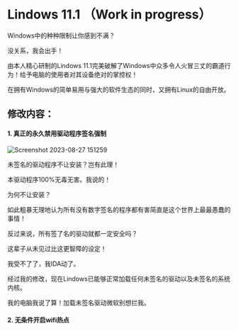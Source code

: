 # Lindows 11.1 （Work in progress）
Windows中的种种限制让你感到不满？

没关系，我会出手！


由本人精心研制的Lindows 11.1完美破解了Windows中众多令人火冒三丈的霸道行为！给予电脑的使用者对其设备绝对的掌控权！

在拥有Windows的简单易用与强大的软件生态的同时，又拥有Linux的自由开放。

## 修改内容：

#### 1. 真正的永久禁用驱动程序签名强制
![Screenshot 2023-08-27 151259](https://github.com/Freedom-Windows-Team/Lindows_11.1/assets/143358583/b9d0a844-b753-42eb-a90a-f9f644e0f1fb)

未签名的驱动程序不让安装？岂有此理！

本驱动程序100%无毒无害。我说的！

为何不让安装？

如此粗暴无理地认为所有没有数字签名的程序都有害简直是这个世界上最最愚蠢的事情！

反过来说，所有签了名的驱动就都一定安全吗？

这辈子从未见过比这更智障的设定！

我受不了了，我IDA动了。

经过我的修改，现在Lindows已能够正常加载任何未签名的驱动以及未签名的系统内核。

我的电脑我说了算！加载未签名驱动微软别想拦我。

#### 2. 无条件开启wifi热点
